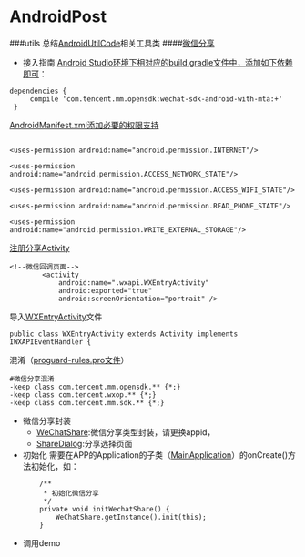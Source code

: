 # AndroidPost
###utils
总结[AndroidUtilCode](https://github.com/Blankj/AndroidUtilCode)相关工具类
####[微信分享](https://open.weixin.qq.com/cgi-bin/showdocument?action=dir_list&t=resource/res_list&verify=1&id=open1419317340&token=&lang=zh_CN)
- 接入指南
[Android Studio环境下相对应的build.gradle文件中，添加如下依赖即可](./share/build.gradle)：
````
dependencies {
     compile 'com.tencent.mm.opensdk:wechat-sdk-android-with-mta:+'
 }
````
[AndroidManifest.xml添加必要的权限支持](./app/src/main/AndroidManifest.xml)
````

<uses-permission android:name="android.permission.INTERNET"/>

<uses-permission android:name="android.permission.ACCESS_NETWORK_STATE"/>

<uses-permission android:name="android.permission.ACCESS_WIFI_STATE"/>

<uses-permission android:name="android.permission.READ_PHONE_STATE"/>

<uses-permission android:name="android.permission.WRITE_EXTERNAL_STORAGE"/>
````
[注册分享Activity](./app/src/main/AndroidManifest.xml)
```
<!--微信回调页面-->
        <activity
            android:name=".wxapi.WXEntryActivity"
            android:exported="true"
            android:screenOrientation="portrait" />
```
导入[WXEntryActivity](./app/src/main/java/com/mysiga/post/wxapi/WXEntryActivity.java)文件
```
public class WXEntryActivity extends Activity implements IWXAPIEventHandler {
```
混淆（[proguard-rules.pro文件](./app/proguard-rules.pro)）
```
#微信分享混淆
-keep class com.tencent.mm.opensdk.** {*;}
-keep class com.tencent.wxop.** {*;}
-keep class com.tencent.mm.sdk.** {*;}
```
- 微信分享封装
    - [WeChatShare](./share/src/main/java/com/mysiga/share/wechat/WeChatShare.java):微信分享类型封装，请更换appid，
    - [ShareDialog](./share/src/main/java/com/mysiga/share/wechat/ShareDialog.java):分享选择页面
- 初始化
    需要在APP的Application的子类（[MainApplication](./app/src/main/java/com/mysiga/post/application/MainApplication.java)）的onCreate()方法初始化，如：
    ```
        /**
         * 初始化微信分享
         */
        private void initWechatShare() {
            WeChatShare.getInstance().init(this);
        }
    ```
- 调用demo    
    